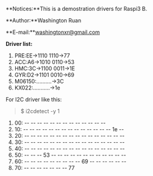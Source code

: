 **Notices:**This is a demostration drivers for Raspi3 B.

**Author:**Washington Ruan

**E-mail:**washingtonxr@gmail.com

**Driver list:**

1. PRE:EE->1110 1110->77
1. ACC:A6->1010 0110->53
1. HMC:3C->1100 0011->1E
1. GYR:D2->1101 0010->69
1. M06150:..........->3C
1. KX022:...........->1e

For I2C driver like this:

> $ i2cdetect -y 1

1. 00:          -- -- -- -- -- -- -- -- -- -- -- -- -- 
1. 10: -- -- -- -- -- -- -- -- -- -- -- -- -- -- 1e -- 
1. 20: -- -- -- -- -- -- -- -- -- -- -- -- -- -- -- -- 
1. 30: -- -- -- -- -- -- -- -- -- -- -- -- -- -- -- -- 
1. 40: -- -- -- -- -- -- -- -- -- -- -- -- -- -- -- -- 
1. 50: -- -- -- 53 -- -- -- -- -- -- -- -- -- -- -- -- 
1. 60: -- -- -- -- -- -- -- -- -- 69 -- -- -- -- -- -- 
1. 70: -- -- -- -- -- -- -- 77



